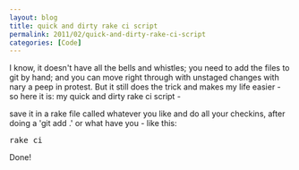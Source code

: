 ```yaml
---
layout: blog
title: quick and dirty rake ci script
permalink: 2011/02/quick-and-dirty-rake-ci-script
categories: [Code]
---
```


<p>I know, it doesn&#039;t have all the bells and whistles; you need to add the files to git by hand; and you can move right through with unstaged changes with nary a peep in protest. But it still does the trick and makes my life easier - so here it is: my quick and dirty rake ci script -</p>

<script src="https://gist.github.com/860995.js?file=checkin.rake"></script>

<p>
save it in a rake file called whatever you like and do all your checkins, after doing a &#039;git add .&#039; or what have you - like this:</p>
<pre>
rake ci
</pre><p>
Done!</p>
